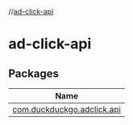 //[ad-click-api](index.md)

# ad-click-api

## Packages

| Name |
|---|
| [com.duckduckgo.adclick.api](ad-click-api/com.duckduckgo.adclick.api/index.md) |
